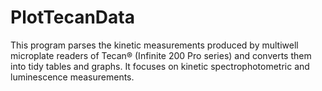 # PlotTecanData
This program parses the kinetic measurements produced by multiwell microplate readers of Tecan® (Infinite 200 Pro series) and converts them into tidy tables and graphs. It focuses on kinetic spectrophotometric and luminescence measurements. 
